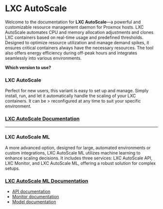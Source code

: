 # LXC AutoScale

Welcome to the documentation for **LXC AutoScale**—a powerful and customizable resource management daemon for Proxmox hosts. LXC AutoScale automates CPU and memory allocation adjustments and clones LXC containers based on real-time usage and predefined thresholds. Designed to optimize resource utilization and manage demand spikes, it ensures critical containers always have the necessary resources. The tool also offers energy efficiency during off-peak hours and integrates seamlessly into various environments.

**Which version to use?**

### LXC AutoScale
Perfect for new users, this variant is easy to set up and manage. Simply install, run, and let it automatically handle the scaling of your LXC containers. It can be > reconfigured at any time to suit your specific environment.

### [LXC AutoScale Documentation](https://github.com/fabriziosalmi/proxmox-lxc-autoscale/blob/main/docs/lxc_autoscale/README.md)

--- 
### LXC AutoScale ML

A more advanced option, designed for large, automated environments or custom integrations, LXC AutoScale ML utilizes machine learning to enhance scaling decisions. It includes three services: LXC AutoScale API, LXC Monitor, and LXC AutoScale ML, offering a robust solution for complex setups.

### [LXC AutoScale ML Documentation](https://github.com/fabriziosalmi/proxmox-lxc-autoscale/blob/main/docs/lxc_autoscale_ml.md) 

 - [API documentation](lxc_autoscale_api/README.md)
 - [Monitor documentation](lxc_monitor/README.md)
 - [Model documentation](lxc_model/README.md)
